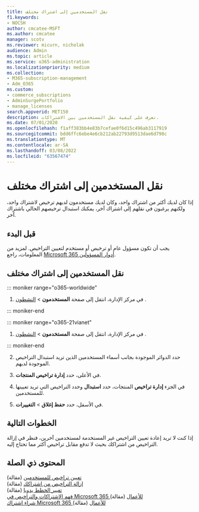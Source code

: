 ```yaml
---
title: نقل المستخدمين إلى اشتراك مختلف
f1.keywords:
- NOCSH
author: cmcatee-MSFT
ms.author: cmcatee
manager: scotv
ms.reviewer: micurn, nicholak
audience: Admin
ms.topic: article
ms.service: o365-administration
ms.localizationpriority: medium
ms.collection:
- M365-subscription-management
- Adm_O365
ms.custom:
- commerce_subscriptions
- AdminSurgePortfolio
- manage_licenses
search.appverid: MET150
description: تعرف على كيفية نقل المستخدمين بين الاشتراكات.
ms.date: 07/01/2020
ms.openlocfilehash: f1aff383bb4e83b7cefae0f6d15c496ab3117919
ms.sourcegitcommit: bdd6ffc6ebe4e6cb212ab22793d9513dae6d798c
ms.translationtype: MT
ms.contentlocale: ar-SA
ms.lasthandoff: 03/08/2022
ms.locfileid: "63567474"
---
```

# <a name="move-users-to-a-different-subscription"></a>نقل المستخدمين إلى اشتراك مختلف

إذا كان لديك أكثر من اشتراك واحد، وكان لديك مستخدمون لديهم ترخيص لاشتراك واحد، ولكنهم يرغبون في نقلهم إلى اشتراك آخر، يمكنك استبدال ترخيصهم الحالي باشتراك آخر.

## <a name="before-you-begin"></a>قبل البدء

يجب أن تكون مسؤول عام أو ترخيص أو مستخدم لتعيين التراخيص. لمزيد من المعلومات، راجع [Microsoft 365 أدوار المسؤولين](../../admin/add-users/about-admin-roles.md).

## <a name="move-users-to-a-different-subscription"></a>نقل المستخدمين إلى اشتراك مختلف

::: moniker range="o365-worldwide"

1. في مركز الإدارة، انتقل إلى صفحة **المستخدمون** \> <a href="https://go.microsoft.com/fwlink/p/?linkid=834822" target="_blank">النشطون</a> .

::: moniker-end

::: moniker range="o365-21vianet"

 1. في مركز الإدارة، انتقل إلى صفحة **المستخدمون** \> <a href="https://go.microsoft.com/fwlink/p/?linkid=850628" target="_blank">النشطون</a> .

::: moniker-end

2. حدد الدوائر الموجودة بجانب أسماء المستخدمين الذين تريد استبدال التراخيص الموجودة لديهم.

3. في الأعلى، حدد **إدارة تراخيص المنتجات**.

4. في الجزء **إدارة تراخيص** المنتجات، حدد **استبدال**  وحدد التراخيص التي تريد تعيينها للمستخدمين.

5. في الأسفل، حدد **حفظ إغلاق** \> **التغييرات**.

## <a name="next-steps"></a>الخطوات التالية

إذا كنت لا تريد إعادة تعيين التراخيص غير المستخدمة لمستخدمين آخرين، فنظر في إزالة التراخيص من [](../../commerce/licenses/buy-licenses.md) اشتراكك بحيث لا تدفع مقابل تراخيص أكثر مما تحتاج إليه.[](../../managed-desktop/get-started/assign-licenses.md)

## <a name="related-content"></a>المحتوى ذي الصلة

[تعيين تراخيص للمستخدمين](../../admin/manage/assign-licenses-to-users.md) (مقالة)\
[إزالة التراخيص من اشتراكك](../licenses/buy-licenses.md) (مقالة)\
[تغيير الخطط يدويا](change-plans-manually.md) (مقالة)\
[فهم الاشتراكات والتراخيص في Microsoft 365 للأعمال](../licenses/subscriptions-and-licenses.md) (مقالة)\
[شراء اشتراك Microsoft 365 للأعمال](../try-or-buy-microsoft-365.md) (مقالة)
